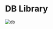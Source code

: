 # DB Library
![db](https://user-images.githubusercontent.com/23312175/28241247-87a88784-6999-11e7-8885-a9e008994b43.png)
